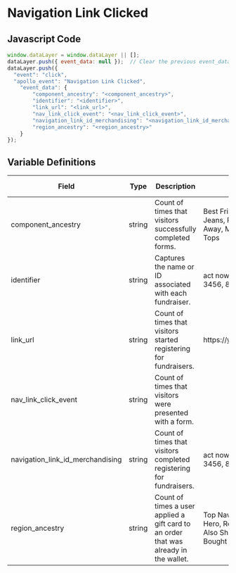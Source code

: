 # Navigation Link Clicked

### 

## Javascript Code
```js
window.dataLayer = window.dataLayer || [];
dataLayer.push({ event_data: null });  // Clear the previous event_data object.
dataLayer.push({
  "event": "click",
  "apollo_event": "Navigation Link Clicked",
    "event_data": {
        "component_ancestry": "<component_ancestry>",
        "identifier": "<identifier>",
        "link_url": "<link_url>",
        "nav_link_click_event": "<nav_link_click_event>",
        "navigation_link_id_merchandising": "<navigation_link_id_merchandising>",
        "region_ancestry": "<region_ancestry>"
    }
});
```

## Variable Definitions

|Field|Type|Description|Example|Pattern|Min Length|Max Length|Minimum|Maximum|Multiple Of|
| --- | --- | --- | --- | --- | --- | --- | --- | --- | --- |
|component_ancestry|string|Count of times that visitors successfully completed forms.|Best Friends - Best Jeans, Puppy Love, Sail Away, Mens, Kids, Kids : Tops|||||||
|identifier|string|Captures the name or ID associated with each fundraiser.|act now, cancel, ok, 3456, 8765|||||||
|link_url|string|Count of times that visitors started registering for fundraisers.|https:\/\/www.example.com|||||||
|nav_link_click_event|string|Count of times that visitors were presented with a form.||||||||
|navigation_link_id_merchandising|string|Count of times that visitors completed registering for fundraisers.|act now, cancel, ok, 3456, 8765|||||||
|region_ancestry|string|Count of times a user applied a gift card to an order that was already in the wallet.|Top Nav, Footer Nav, Hero, Recommended, Also Shopped, Also Bought|||||||




